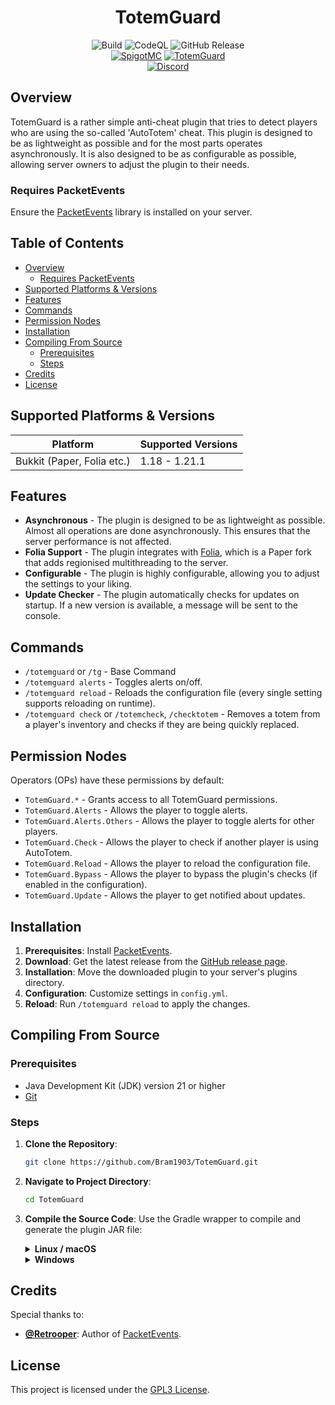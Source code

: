 <div align="center">
  <h1>TotemGuard</h1>
  <img alt="Build" src="https://github.com/Bram1903/TotemGuard/actions/workflows/gradle.yml/badge.svg">
  <img alt="CodeQL" src="https://github.com/Bram1903/TotemGuard/actions/workflows/codeql.yml/badge.svg">
  <img alt="GitHub Release" src="https://img.shields.io/github/release/Bram1903/TotemGuard.svg">
  <br>
  <a href="https://www.spigotmc.org/resources/totemguard.114851/"><img alt="SpigotMC" src="https://img.shields.io/badge/-SpigotMC-blue?style=for-the-badge&logo=SpigotMC"></a>
  <a href="https://modrinth.com/plugin/totemguard"><img alt="TotemGuard" src="https://img.shields.io/badge/-Modrinth-green?style=for-the-badge&logo=Modrinth"></a>
  <br>
  <a href="https://discord.deathmotion.com"><img alt="Discord" src="https://img.shields.io/badge/-Discord-5865F2?style=for-the-badge&logo=discord&logoColor=white"></a>
</div>

## Overview

TotemGuard is a rather simple anti-cheat plugin that tries to detect players who are using the so-called 'AutoTotem' cheat.
This plugin is designed to be as lightweight as possible and for the most parts operates asynchronously. 
It is also designed to be as configurable as possible, allowing server owners to adjust the plugin to their needs.

### Requires PacketEvents

Ensure the [PacketEvents](https://modrinth.com/plugin/packetevents) library is installed on your server.

## Table of Contents

- [Overview](#overview)
    - [Requires PacketEvents](#requires-packetevents)
- [Supported Platforms & Versions](#supported-platforms--versions)
- [Features](#features)
- [Commands](#commands)
- [Permission Nodes](#permission-nodes)
- [Installation](#installation)
- [Compiling From Source](#compiling-from-source)
    - [Prerequisites](#prerequisites)
    - [Steps](#steps)
- [Credits](#credits)
- [License](#license)

## Supported Platforms & Versions

| Platform                   | Supported Versions |
|----------------------------|--------------------|
| Bukkit (Paper, Folia etc.) | 1.18 - 1.21.1      |

## Features

- **Asynchronous** - The plugin is designed to be as lightweight as possible.
  Almost all operations are done
  asynchronously.
  This ensures that the server performance is not affected.
- **Folia Support** - The plugin integrates with [Folia](https://papermc.io/software/folia), which is a Paper fork that
  adds regionised multithreading to the server.
- **Configurable** - The plugin is highly configurable, allowing you to adjust the settings to your liking.
- **Update Checker** - The plugin automatically checks for updates on startup.
  If a new version is available, a message will be sent to the console.

## Commands

- `/totemguard` or `/tg` - Base Command
- `/totemguard alerts` - Toggles alerts on/off.
- `/totemguard reload` - Reloads the configuration file (every single setting supports reloading on runtime).
- `/totemguard check` or `/totemcheck`, `/checktotem` - Removes a totem from a player's inventory and checks if they are being quickly replaced.

## Permission Nodes

Operators (OPs) have these permissions by default:

- `TotemGuard.*` - Grants access to all TotemGuard permissions.
- `TotemGuard.Alerts` - Allows the player to toggle alerts.
- `TotemGuard.Alerts.Others` - Allows the player to toggle alerts for other players.
- `TotemGuard.Check` - Allows the player to check if another player is using AutoTotem.
- `TotemGuard.Reload` - Allows the player to reload the configuration file.
- `TotemGuard.Bypass` - Allows the player to bypass the plugin's checks (if enabled in the configuration).
- `TotemGuard.Update` - Allows the player to get notified about updates.

## Installation

1. **Prerequisites**: Install [PacketEvents](https://modrinth.com/plugin/packetevents).
2. **Download**: Get the latest release from
   the [GitHub release page](https://github.com/Bram1903/TotemGuard/releases/latest).
3. **Installation**: Move the downloaded plugin to your server's plugins directory.
4. **Configuration**: Customize settings in `config.yml`.
5. **Reload**: Run `/totemguard reload` to apply the changes.

## Compiling From Source

### Prerequisites

- Java Development Kit (JDK) version 21 or higher
- [Git](https://git-scm.com/downloads)

### Steps

1. **Clone the Repository**:
   ```bash
   git clone https://github.com/Bram1903/TotemGuard.git
   ```

2. **Navigate to Project Directory**:
   ```bash
   cd TotemGuard
   ```

3. **Compile the Source Code**:
   Use the Gradle wrapper to compile and generate the plugin JAR file:

   <details>
   <summary><strong>Linux / macOS</strong></summary>

   ```bash
   ./gradlew build
   ```
   </details>
   <details>
   <summary><strong>Windows</strong></summary>

   ```cmd
   .\gradlew build
   ```
   </details>

## Credits

Special thanks to:

- **[@Retrooper](https://github.com/retrooper)**: Author of [PacketEvents](https://github.com/retrooper/packetevents).

## License

This project is licensed under the [GPL3 License](LICENSE).
